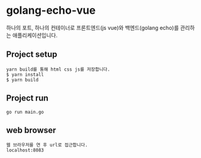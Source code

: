 # golang-echo-vue

하나의 포트, 하나의 컨테이너로 프론트엔드(js vue)와 백엔드(golang echo)를 관리하는 애플리케이션입니다.

## Project setup
```
yarn build를 통해 html css js를 저장합니다.
$ yarn install
$ yarn build
```

## Project run
```
go run main.go
```

## web browser
```
웹 브라우저를 연 후 url로 접근합니다.
localhost:8083
```
